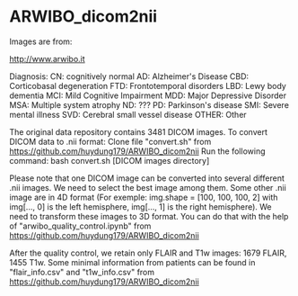 # ARWIBO_dicom2nii

Images are from:

http://www.arwibo.it


Diagnosis:
CN: cognitively normal 
AD: Alzheimer's Disease
CBD: Corticobasal degeneration
FTD: Frontotemporal disorders
LBD: Lewy body dementia
MCI: Mild Cognitive Impairment
MDD: Major Depressive Disorder
MSA: Multiple system atrophy
ND: ???
PD: Parkinson's disease
SMI: Severe mental illness
SVD: Cerebral small vessel disease
OTHER: Other


The original data repository contains 3481 DICOM images.
To convert DICOM data to .nii format:
    Clone file "convert.sh" from https://github.com/huydung179/ARWIBO_dicom2nii 
    Run the following command:
        bash convert.sh [DICOM images directory]


Please note that one DICOM image can be converted into several different .nii images.
We need to select the best image among them.
Some other .nii image are in 4D format (For exemple: img.shape = [100, 100, 100, 2] with img[..., 0] is the left hemisphere, img[..., 1] is the right hemisphere). 
We need to transform these images to 3D format.
You can do that with the help of "arwibo_quality_control.ipynb" from https://github.com/huydung179/ARWIBO_dicom2nii  


After the quality control, we retain only FLAIR and T1w images:
1679 FLAIR, 1455 T1w.
Some minimal information from patients can be found in "flair_info.csv" and "t1w_info.csv" from https://github.com/huydung179/ARWIBO_dicom2nii 
